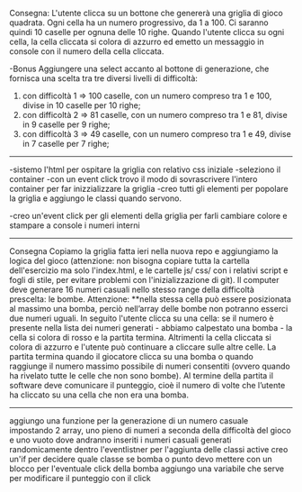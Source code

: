 Consegna:
L'utente clicca su un bottone che genererà una griglia di gioco quadrata. Ogni cella ha un numero progressivo, da 1 a 100. Ci saranno quindi 10 caselle per ognuna delle 10 righe. Quando l'utente clicca su ogni cella, la cella cliccata si colora di azzurro ed emetto un messaggio in console con il numero della cella cliccata.


-Bonus
Aggiungere una select accanto al bottone di generazione, che fornisca una scelta tra tre diversi livelli di difficoltà:
1. con difficoltà 1 => 100 caselle, con un numero compreso tra 1 e 100, divise in 10 caselle per 10 righe;
2. con difficoltà 2 => 81 caselle, con un numero compreso tra 1 e 81, divise in 9 caselle per 9 righe;
3. con difficoltà 3 => 49 caselle, con un numero compreso tra 1 e 49, divise in 7 caselle per 7 righe;







--------------------------------
-sistemo l'html per ospitare la griglia con relativo css iniziale
-seleziono il container 
-con un event click trovo il modo di sovrascrivere l'intero container per far inizzializzare la griglia
-creo tutti gli elementi per popolare la griglia e aggiungo le classi quando servono.

-creo un'event click per gli elementi della griglia per farli cambiare colore e stampare a console i numeri interni




------------------------------
Consegna
Copiamo la griglia fatta ieri nella nuova repo e aggiungiamo la logica del gioco (attenzione: non bisogna copiare tutta la cartella dell'esercizio ma solo l'index.html, e le cartelle js/ css/ con i relativi script e fogli di stile, per evitare problemi con l'inizializzazione di git).
Il computer deve generare 16 numeri casuali nello stesso range della difficoltà prescelta: le bombe.
Attenzione: **nella stessa cella può essere posizionata al massimo una bomba, perciò nell’array delle bombe non potranno esserci due numeri uguali.
In seguito l'utente clicca su una cella: se il numero è presente nella lista dei numeri generati - abbiamo calpestato una bomba - la cella si colora di rosso e la partita termina.
Altrimenti la cella cliccata si colora di azzurro e l'utente può continuare a cliccare sulle altre celle.
La partita termina quando il giocatore clicca su una bomba o quando raggiunge il numero massimo possibile di numeri consentiti (ovvero quando ha rivelato tutte le celle che non sono bombe).
Al termine della partita il software deve comunicare il punteggio, cioè il numero di volte che l’utente ha cliccato su una cella che non era una bomba.



---------------------------
aggiungo una funzione per la generazione di un numero casuale impostando 2 array, uno pieno di numeri a seconda della difficoltà del gioco e uno vuoto dove andranno inseriti i numeri casuali generati randomicamente 
dentro l'eventlistner per l'aggiunta delle classi active creo un'if per decidere quale classe se bomba o punto devo mettere con un blocco per l'eventuale click della bomba
aggiungo una variabile che serve per modificare il punteggio con il click